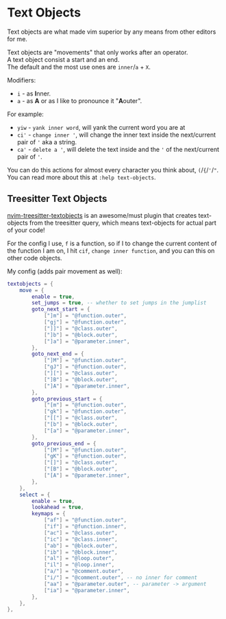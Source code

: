 # Text Objects
Text objects are what made vim superior by any means from other editors for me.

Text objects are "movements" that only works after an operator. \
A text object consist a start and an end. \
The default and the most use ones are `inner`/`a` + `X`.

Modifiers:
* `i` - as **I**nner.
* `a` - as **A** or as I like to pronounce it "**A**outer".

For example:
* `yiw` - `yank inner word`, will yank the current word you are at
* `ci'` - `change inner '`, will change the inner text inside the next/current pair of `'` aka a string.
* `ca'` - `delete a '`, will delete the text inside and the `'` of the next/current pair of `'`.

You can do this actions for almost every character you think about, `(`/`{`/`'`/`"`. \
You can read more about this at `:help text-objects`.

## Treesitter Text Objects
[nvim-treesitter-textobjects](https://github.com/nvim-treesitter/nvim-treesitter-textobjects) is an awesome/must plugin that creates text-objects from the treesitter query, which means text-objects for actual part of your code!

For the config I use, `f` is a function, so if I to change the current content of the function I am on, I hit `cif`, `change inner function`, and you can this on other code objects.

My config (adds pair movement as well):
```lua
textobjects = {
	move = {
		enable = true,
		set_jumps = true, -- whether to set jumps in the jumplist
		goto_next_start = {
			["]m"] = "@function.outer",
			["gj"] = "@function.outer",
			["]]"] = "@class.outer",
			["]b"] = "@block.outer",
			["]a"] = "@parameter.inner",
		},
		goto_next_end = {
			["]M"] = "@function.outer",
			["gJ"] = "@function.outer",
			["]["] = "@class.outer",
			["]B"] = "@block.outer",
			["]A"] = "@parameter.inner",
		},
		goto_previous_start = {
			["[m"] = "@function.outer",
			["gk"] = "@function.outer",
			["[["] = "@class.outer",
			["[b"] = "@block.outer",
			["[a"] = "@parameter.inner",
		},
		goto_previous_end = {
			["[M"] = "@function.outer",
			["gK"] = "@function.outer",
			["[]"] = "@class.outer",
			["[B"] = "@block.outer",
			["[A"] = "@parameter.inner",
		},
	},
	select = {
		enable = true,
		lookahead = true,
		keymaps = {
			["af"] = "@function.outer",
			["if"] = "@function.inner",
			["ac"] = "@class.outer",
			["ic"] = "@class.inner",
			["ab"] = "@block.outer",
			["ib"] = "@block.inner",
			["al"] = "@loop.outer",
			["il"] = "@loop.inner",
			["a/"] = "@comment.outer",
			["i/"] = "@comment.outer", -- no inner for comment
			["aa"] = "@parameter.outer", -- parameter -> argument
			["ia"] = "@parameter.inner",
		},
	},
},
```
